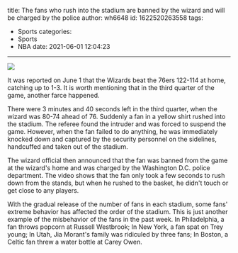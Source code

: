 title: The fans who rush into the stadium are banned by the wizard and will be charged by the police
author: wh6648
id: 1622520263558
tags: 
- Sports
categories: 
- Sports
- NBA
date: 2021-06-01 12:04:23
---
![](https://p4.itc.cn/q_70/images01/20210601/af05bfa19f664d7a8954d8799bcaef67.jpeg)


It was reported on June 1 that the Wizards beat the 76ers 122-114 at home, catching up to 1-3. It is worth mentioning that in the third quarter of the game, another farce happened.

There were 3 minutes and 40 seconds left in the third quarter, when the wizard was 80-74 ahead of 76. Suddenly a fan in a yellow shirt rushed into the stadium. The referee found the intruder and was forced to suspend the game. However, when the fan failed to do anything, he was immediately knocked down and captured by the security personnel on the sidelines, handcuffed and taken out of the stadium.

The wizard official then announced that the fan was banned from the game at the wizard's home and was charged by the Washington D.C. police department. The video shows that the fan only took a few seconds to rush down from the stands, but when he rushed to the basket, he didn't touch or get close to any players.

With the gradual release of the number of fans in each stadium, some fans' extreme behavior has affected the order of the stadium. This is just another example of the misbehavior of the fans in the past week. In Philadelphia, a fan throws popcorn at Russell Westbrook; In New York, a fan spat on Trey young; In Utah, Jia Morant's family was ridiculed by three fans; In Boston, a Celtic fan threw a water bottle at Carey Owen.

